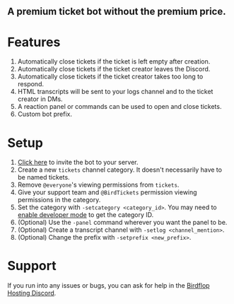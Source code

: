 ## A premium ticket bot without the premium price.

# Features
1. Automatically close tickets if the ticket is left empty after creation.
2. Automatically close tickets if the ticket creator leaves the Discord.
3. Automatically close tickets if the ticket creator takes too long to respond.
4. HTML transcripts will be sent to your logs channel and to the ticket creator in DMs.
5. A reaction panel or commands can be used to open and close tickets.
6. Custom bot prefix.

# Setup
1. [Click here](https://discord.com/oauth2/authorize?client_id=809975422640717845&permissions=268560464&scope=bot) to invite the bot to your server.
3. Create a new `tickets` channel category. It doesn't necessarily have to be named tickets.
4. Remove `@everyone`'s viewing permissions from `tickets`.
5. Give your support team and `@BirdTickets` permission viewing permissions in the category.
6. Set the category with `-setcategory <category_id>`. You may need to [enable developer mode](https://support.discord.com/hc/en-us/articles/206346498-Where-can-I-find-my-User-Server-Message-ID-) to get the category ID.
7. (Optional) Use the `-panel` command wherever you want the panel to be.
8. (Optional) Create a transcript channel with `-setlog <channel_mention>`.
9. (Optional) Change the prefix with `-setprefix <new_prefix>`.

# Support
If you run into any issues or bugs, you can ask for help in the [Birdflop Hosting Discord](https://discord.gg/ZrRvTMu).

